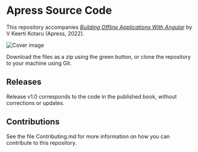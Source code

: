 # Apress Source Code

This repository accompanies [*Building Offline Applications With Angular*](https://link.springer.com/book/10.1007/978-1-4842-7930-4) by V Keerti Kotaru (Apress, 2022).

[comment]: #cover
![Cover image](%isbn%.jpg)

Download the files as a zip using the green button, or clone the repository to your machine using Git.

## Releases

Release v1.0 corresponds to the code in the published book, without corrections or updates.

## Contributions

See the file Contributing.md for more information on how you can contribute to this repository.